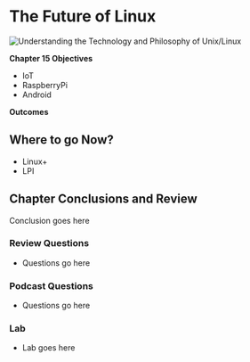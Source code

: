 # The Future of Linux
![Understanding the Technology and Philosophy of Unix/Linux](http://imgs.xkcd.com/comics/2038.png "Understanding the Technology and Philosophy of Unix/Linux")

__Chapter 15 Objectives__

   * IoT
   * RaspberryPi
   * Android

__Outcomes__

   
## Where to go Now? 
   
   * Linux+
   * LPI
   
## Chapter Conclusions and Review

  Conclusion goes here

### Review Questions

  * Questions go here

### Podcast Questions

 * Questions go here

### Lab

 * Lab goes here 
 
 